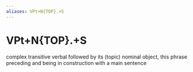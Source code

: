 ```yaml
---
aliases: VPt+N{TOP}.+S
---
```

# VPt+N{TOP}.+S

complex transitive verbal followed by its (topic) nominal object, this phrase preceding and being in construction with a main sentence